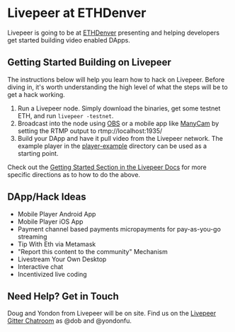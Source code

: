 # Livepeer at ETHDenver

Livepeer is going to be at [ETHDenver](http://ethdenver.com) presenting and helping developers get started building video enabled DApps.

## Getting Started Building on Livepeer

The instructions below will help you learn how to hack on
Livepeer. Before diving in, it's worth understanding the high level of
what the steps will be to get a hack working.

1. Run a Livepeer node. Simply download the binaries, get some testnet
ETH, and run `livepeer -testnet`.
2. Broadcast into the node using [OBS](http://obsproject.com) or a
   mobile app like [ManyCam](http://manycam.com) by setting the RTMP
   output to rtmp://localhost:1935/
3. Build your DApp and have it pull video from the Livepeer
   network. The example player in the
   [player-example](player-example) directory can be used as a
   starting point.

Check out the
[Getting Started Section in the Livepeer Docs](http://livepeer.readthedocs.io/en/latest/getting_started.html)
for more specific directions as to how to do the above.

## DApp/Hack Ideas

- Mobile Player Android App
- Mobile Player iOS App
- Payment channel based payments micropayments for pay-as-you-go streaming
- Tip With Eth via Metamask
- "Report this content to the community" Mechanism
- Livestream Your Own Desktop
- Interactive chat
- Incentivized live coding

## Need Help? Get in Touch

Doug and Yondon from Livepeer will be on site. Find us on the [Livepeer Gitter Chatroom](https://gitter.im/livepeer/Lobby) as @dob and @yondonfu.
